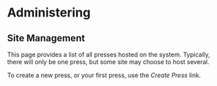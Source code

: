 # Administering
## Site Management

This page provides a list of all presses hosted on the system. Typically, there will only be one press, but some site may choose to host several.

To create a new press, or your first press, use the *Create Press* link.


